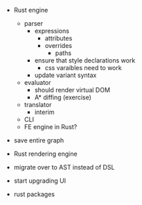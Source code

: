 - Rust engine

  - parser
    - expressions
      - attributes
      - overrides
        - paths
    - ensure that style declarations work
      - css varaibles need to work
    - update variant syntax
  - evaluator
    - should render virtual DOM
    - A\* diffing (exercise)
  - translator
    - interim
  - CLI
  - FE engine in Rust?

- save entire graph
- Rust rendering engine
- migrate over to AST instead of DSL
- start upgrading UI
- rust packages
